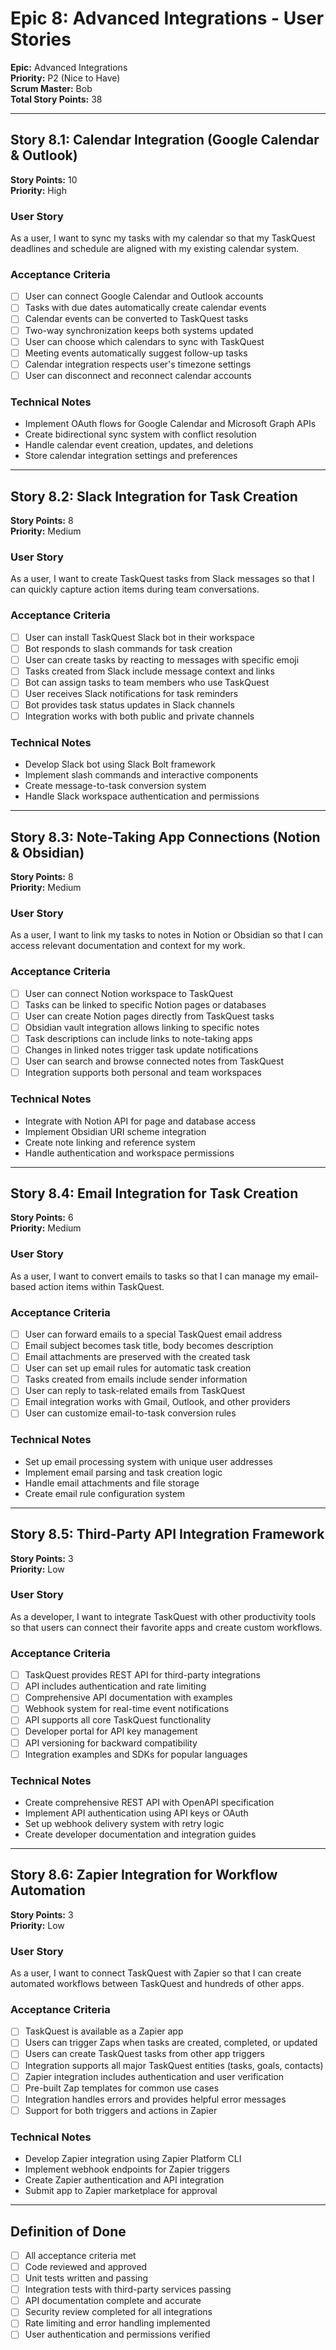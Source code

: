 # Epic 8: Advanced Integrations - User Stories

**Epic:** Advanced Integrations  
**Priority:** P2 (Nice to Have)  
**Scrum Master:** Bob  
**Total Story Points:** 38

---

## Story 8.1: Calendar Integration (Google Calendar & Outlook)
**Story Points:** 10  
**Priority:** High

### User Story
As a user, I want to sync my tasks with my calendar so that my TaskQuest deadlines and schedule are aligned with my existing calendar system.

### Acceptance Criteria
- [ ] User can connect Google Calendar and Outlook accounts
- [ ] Tasks with due dates automatically create calendar events
- [ ] Calendar events can be converted to TaskQuest tasks
- [ ] Two-way synchronization keeps both systems updated
- [ ] User can choose which calendars to sync with TaskQuest
- [ ] Meeting events automatically suggest follow-up tasks
- [ ] Calendar integration respects user's timezone settings
- [ ] User can disconnect and reconnect calendar accounts

### Technical Notes
- Implement OAuth flows for Google Calendar and Microsoft Graph APIs
- Create bidirectional sync system with conflict resolution
- Handle calendar event creation, updates, and deletions
- Store calendar integration settings and preferences

---

## Story 8.2: Slack Integration for Task Creation
**Story Points:** 8  
**Priority:** Medium

### User Story
As a user, I want to create TaskQuest tasks from Slack messages so that I can quickly capture action items during team conversations.

### Acceptance Criteria
- [ ] User can install TaskQuest Slack bot in their workspace
- [ ] Bot responds to slash commands for task creation
- [ ] User can create tasks by reacting to messages with specific emoji
- [ ] Tasks created from Slack include message context and links
- [ ] Bot can assign tasks to team members who use TaskQuest
- [ ] User receives Slack notifications for task reminders
- [ ] Bot provides task status updates in Slack channels
- [ ] Integration works with both public and private channels

### Technical Notes
- Develop Slack bot using Slack Bolt framework
- Implement slash commands and interactive components
- Create message-to-task conversion system
- Handle Slack workspace authentication and permissions

---

## Story 8.3: Note-Taking App Connections (Notion & Obsidian)
**Story Points:** 8  
**Priority:** Medium

### User Story
As a user, I want to link my tasks to notes in Notion or Obsidian so that I can access relevant documentation and context for my work.

### Acceptance Criteria
- [ ] User can connect Notion workspace to TaskQuest
- [ ] Tasks can be linked to specific Notion pages or databases
- [ ] User can create Notion pages directly from TaskQuest tasks
- [ ] Obsidian vault integration allows linking to specific notes
- [ ] Task descriptions can include links to note-taking apps
- [ ] Changes in linked notes trigger task update notifications
- [ ] User can search and browse connected notes from TaskQuest
- [ ] Integration supports both personal and team workspaces

### Technical Notes
- Integrate with Notion API for page and database access
- Implement Obsidian URI scheme integration
- Create note linking and reference system
- Handle authentication and workspace permissions

---

## Story 8.4: Email Integration for Task Creation
**Story Points:** 6  
**Priority:** Medium

### User Story
As a user, I want to convert emails to tasks so that I can manage my email-based action items within TaskQuest.

### Acceptance Criteria
- [ ] User can forward emails to a special TaskQuest email address
- [ ] Email subject becomes task title, body becomes description
- [ ] Email attachments are preserved with the created task
- [ ] User can set up email rules for automatic task creation
- [ ] Tasks created from emails include sender information
- [ ] User can reply to task-related emails from TaskQuest
- [ ] Email integration works with Gmail, Outlook, and other providers
- [ ] User can customize email-to-task conversion rules

### Technical Notes
- Set up email processing system with unique user addresses
- Implement email parsing and task creation logic
- Handle email attachments and file storage
- Create email rule configuration system

---

## Story 8.5: Third-Party API Integration Framework
**Story Points:** 3  
**Priority:** Low

### User Story
As a developer, I want to integrate TaskQuest with other productivity tools so that users can connect their favorite apps and create custom workflows.

### Acceptance Criteria
- [ ] TaskQuest provides REST API for third-party integrations
- [ ] API includes authentication and rate limiting
- [ ] Comprehensive API documentation with examples
- [ ] Webhook system for real-time event notifications
- [ ] API supports all core TaskQuest functionality
- [ ] Developer portal for API key management
- [ ] API versioning for backward compatibility
- [ ] Integration examples and SDKs for popular languages

### Technical Notes
- Create comprehensive REST API with OpenAPI specification
- Implement API authentication using API keys or OAuth
- Set up webhook delivery system with retry logic
- Create developer documentation and integration guides

---

## Story 8.6: Zapier Integration for Workflow Automation
**Story Points:** 3  
**Priority:** Low

### User Story
As a user, I want to connect TaskQuest with Zapier so that I can create automated workflows between TaskQuest and hundreds of other apps.

### Acceptance Criteria
- [ ] TaskQuest is available as a Zapier app
- [ ] Users can trigger Zaps when tasks are created, completed, or updated
- [ ] Users can create TaskQuest tasks from other app triggers
- [ ] Integration supports all major TaskQuest entities (tasks, goals, contacts)
- [ ] Zapier integration includes authentication and user verification
- [ ] Pre-built Zap templates for common use cases
- [ ] Integration handles errors and provides helpful error messages
- [ ] Support for both triggers and actions in Zapier

### Technical Notes
- Develop Zapier integration using Zapier Platform CLI
- Implement webhook endpoints for Zapier triggers
- Create Zapier authentication and API integration
- Submit app to Zapier marketplace for approval

---

## Definition of Done
- [ ] All acceptance criteria met
- [ ] Code reviewed and approved
- [ ] Unit tests written and passing
- [ ] Integration tests with third-party services passing
- [ ] API documentation complete and accurate
- [ ] Security review completed for all integrations
- [ ] Rate limiting and error handling implemented
- [ ] User authentication and permissions verified
